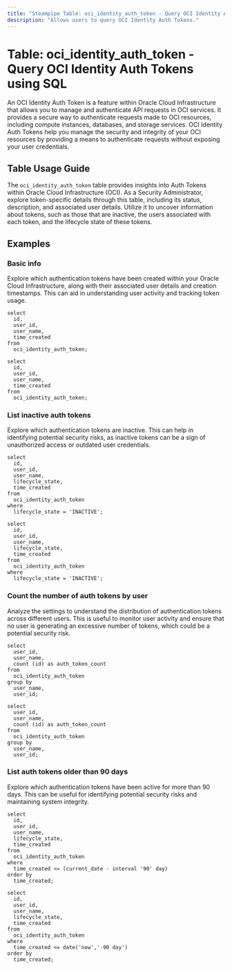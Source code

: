 ```yaml
---
title: "Steampipe Table: oci_identity_auth_token - Query OCI Identity Auth Tokens using SQL"
description: "Allows users to query OCI Identity Auth Tokens."
---
```


# Table: oci_identity_auth_token - Query OCI Identity Auth Tokens using SQL

An OCI Identity Auth Token is a feature within Oracle Cloud Infrastructure that allows you to manage and authenticate API requests in OCI services. It provides a secure way to authenticate requests made to OCI resources, including compute instances, databases, and storage services. OCI Identity Auth Tokens help you manage the security and integrity of your OCI resources by providing a means to authenticate requests without exposing your user credentials.

## Table Usage Guide

The `oci_identity_auth_token` table provides insights into Auth Tokens within Oracle Cloud Infrastructure (OCI). As a Security Administrator, explore token-specific details through this table, including its status, description, and associated user details. Utilize it to uncover information about tokens, such as those that are inactive, the users associated with each token, and the lifecycle state of these tokens.

## Examples

### Basic info
Explore which authentication tokens have been created within your Oracle Cloud Infrastructure, along with their associated user details and creation timestamps. This can aid in understanding user activity and tracking token usage.

```sql+postgres
select
  id,
  user_id,
  user_name,
  time_created
from
  oci_identity_auth_token;
```

```sql+sqlite
select
  id,
  user_id,
  user_name,
  time_created
from
  oci_identity_auth_token;
```


### List inactive auth tokens
Explore which authentication tokens are inactive. This can help in identifying potential security risks, as inactive tokens can be a sign of unauthorized access or outdated user credentials.

```sql+postgres
select
  id,
  user_id,
  user_name,
  lifecycle_state,
  time_created
from
  oci_identity_auth_token
where
  lifecycle_state = 'INACTIVE';
```

```sql+sqlite
select
  id,
  user_id,
  user_name,
  lifecycle_state,
  time_created
from
  oci_identity_auth_token
where
  lifecycle_state = 'INACTIVE';
```


### Count the number of auth tokens by user
Analyze the settings to understand the distribution of authentication tokens across different users. This is useful to monitor user activity and ensure that no user is generating an excessive number of tokens, which could be a potential security risk.

```sql+postgres
select
  user_id,
  user_name,
  count (id) as auth_token_count
from
  oci_identity_auth_token
group by
  user_name,
  user_id;
```

```sql+sqlite
select
  user_id,
  user_name,
  count (id) as auth_token_count
from
  oci_identity_auth_token
group by
  user_name,
  user_id;
```


### List auth tokens older than 90 days
Explore which authentication tokens have been active for more than 90 days. This can be useful for identifying potential security risks and maintaining system integrity.

```sql+postgres
select
  id,
  user_id,
  user_name,
  lifecycle_state,
  time_created
from
  oci_identity_auth_token
where
  time_created <= (current_date - interval '90' day)
order by
  time_created;
```

```sql+sqlite
select
  id,
  user_id,
  user_name,
  lifecycle_state,
  time_created
from
  oci_identity_auth_token
where
  time_created <= date('now','-90 day')
order by
  time_created;
```
